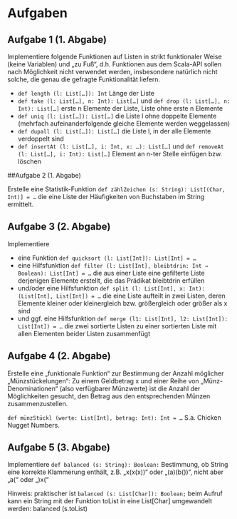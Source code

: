 # Aufgaben

## Aufgabe 1 (1. Abgabe)

Implementiere folgende Funktionen auf Listen in strikt funktionaler Weise (keine Variablen) und „zu Fuß“, d.h. Funktionen aus dem Scala-API sollen nach Möglichkeit nicht verwendet werden, insbesondere natürlich nicht solche, die genau die gefragte Funktionalität liefern.
- `def length (l: List[…]): Int` Länge der Liste
- `def take (l: List[…], n: Int): List[…]` und
  `def drop (l: List[…], n: Int): List[…]` erste n Elemente der Liste, Liste ohne erste n Elemente
- `def uniq (l: List[…]): List[…]` die Liste l ohne doppelte Elemente (mehrfach aufeinanderfolgende gleiche Elemente werden weggelassen)
- `def dupall (l: List[…]): List[…]` die Liste l, in der alle Elemente verdoppelt sind
- `def insertAt (l: List[…], i: Int, x: …): List[…]` und `def removeAt (l: List[…], i: Int): List[…]` Element an n-ter Stelle einfügen bzw. löschen



##Aufgabe 2 (1. Abgabe)

Erstelle eine Statistik-Funktion
`def zählZeichen (s: String): List[(Char, Int)] = …`
die eine Liste der Häufigkeiten von Buchstaben im String ermittelt.



## Aufgabe 3 (2. Abgabe)

Implementiere
- eine Funktion `def quicksort (l: List[Int]): List[Int] = …`
- eine Hilfsfunktion `def filter (l: List[Int], bleibtdrin: Int ⇒ Boolean): List[Int] = …` die aus einer Liste eine gefilterte Liste derjenigen Elemente erstellt, die das Prädikat bleibtdrin erfüllen
- und/oder eine Hilfsfunktion
`def split (l: List[Int], x: Int): (List[Int], List[Int]) = …` die eine Liste aufteilt in zwei Listen, deren Elemente kleiner oder kleinergleich bzw. größergleich oder größer als x sind
- und ggf. eine Hilfsfunktion
`def merge (l1: List[Int], l2: List[Int]): List[Int]) = …` die zwei sortierte Listen zu einer sortierten Liste mit allen Elementen beider Listen zusammenfügt


## Aufgabe 4 (2. Abgabe)

Erstelle eine „funktionale Funktion“ zur Bestimmung der Anzahl möglicher „Münzstückelungen“:
Zu einem Geldbetrag x und einer Reihe von „Münz-Denominationen“ (also verfügbarer Münzwerte) ist die Anzahl der Möglichkeiten gesucht, den Betrag aus den entsprechenden Münzen zusammenzustellen.

`def münzStückl (werte: List[Int], betrag: Int): Int = …`
S.a. Chicken Nugget Numbers.


## Aufgabe 5 (3. Abgabe)

Implementiere
`def balanced (s: String): Boolean:`
Bestimmung, ob String eine korrekte Klammerung enthält, z.B. „x(x(x))“ oder „(a)(b())“, nicht aber „a(“ oder „)x(“

Hinweis: praktischer ist `balanced (s: List[Char]): Boolean;` beim Aufruf kann ein String mit der Funktion toList in eine List[Char] umgewandelt werden: balanced (s.toList)
